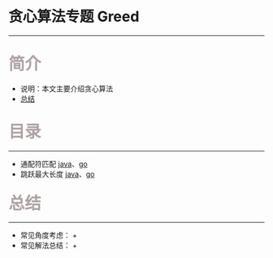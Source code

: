 # 贪心算法专题 Greed

---
## <font color=#AfA2A3 size=6>简介</font>
+ 说明：本文主要介绍贪心算法
+ [总结](#summary)

## <font color=#AfA2A3 size=6>目录</font>

---
+ 通配符匹配 [java]()、[go]()
+ 跳跃最大长度 [java]()、[go]()

### <font color=#AfA2A3 size=6>总结</font>
<p id="summary"></p>

---
+ 常见角度考虑：
    +
+ 常见解法总结：
    + 






